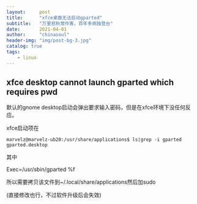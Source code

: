 ```yaml
---
layout:     post
title:      "xfce桌面无法启动gparted"
subtitle:   "万里悲秋常作客，百年多病独登台"
date:       2021-04-01
author:     "chinasoul"
header-img: "img/post-bg-3.jpg"
catalog: true
tags:
    - linux
---
```

## xfce desktop cannot launch gparted which requires pwd

默认的gnome desktop启动会弹出要求输入密码，但是在xfce环境下没任何反应。

xfce启动项在

```
marvelz@marvelz-ub20:/usr/share/applications$ ls|grep -i gparted
gparted.desktop
```

其中

Exec=/usr/sbin/gparted %f

所以需要拷贝该文件到~/.local/share/applications然后加sudo

(直接修改也行，不过软件升级后会失效)